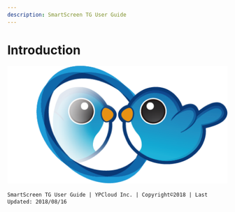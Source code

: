 ```yaml
---
description: SmartScreen TG User Guide
---
```


# Introduction

![](.gitbook/assets/ss_hi.png)

```text
SmartScreen TG User Guide | YPCloud Inc. | Copyright©2018 | Last Updated: 2018/08/16
```



